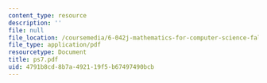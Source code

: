 ```yaml
---
content_type: resource
description: ''
file: null
file_location: /coursemedia/6-042j-mathematics-for-computer-science-fall-2005/4791b8cd8b7a492119f5b67497490bcb_ps7.pdf
file_type: application/pdf
resourcetype: Document
title: ps7.pdf
uid: 4791b8cd-8b7a-4921-19f5-b67497490bcb
---
```

